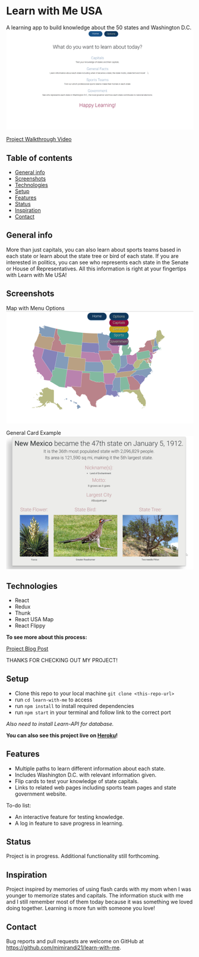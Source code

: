 # Learn with Me USA
A learning app to build knowledge about the 50 states and Washington D.C.
![screenshot](./public/LearnHome.png)

[Project Walkthrough Video](https://drive.google.com/file/d/1Kb65_IWpUE36hncSFFwz8KsaxYWN9eOT/view?usp=sharing)

## Table of contents
* [General info](#general-info)
* [Screenshots](#screenshots)
* [Technologies](#technologies)
* [Setup](#setup)
* [Features](#features)
* [Status](#status)
* [Inspiration](#inspiration)
* [Contact](#contact)

## General info
More than just capitals, you can also learn about sports teams based in each state or learn about the state tree or bird of each state.  If you are interested in politics, you can see who represents each state in the Senate or House of Representatives.  All this information is right at your fingertips with Learn with Me USA!

## Screenshots
Map with Menu Options
![Main screenshot](./public/LearnMain.png)

General Card Example
![Card screenshot](./public/LearnCard.png)

## Technologies
* React
* Redux
* Thunk
* React USA Map
* React Flippy

****To see more about this process:****

[Project Blog Post](https://dev.to/meemeek/going-flippy-for-react-igm)

THANKS FOR CHECKING OUT MY PROJECT!

## Setup
* Clone this repo to your local machine `git clone <this-repo-url>`
* run `cd learn-with-me` to access
* run `npm install` to install required dependencies
* run `npm start` in your terminal and follow link to the correct port

*Also need to install Learn-API for database.*

**You can also see this project live on [Heroku](https://learn-with-me-usa.herokuapp.com/)!**

## Features
* Multiple paths to learn different information about each state.
* Includes Washington D.C. with relevant information given.
* Flip cards to test your knowledge of state capitals.
* Links to related web pages including sports team pages and state government website.

To-do list:
* An interactive feature for testing knowledge.
* A log in feature to save progress in learning.

## Status
Project is in progress.  Additional functionality still forthcoming.

## Inspiration
Project inspired by memories of using flash cards with my mom when I was younger to memorize states and capitals.  The information stuck with me and I still remember most of them today because it was something we loved doing together.  Learning is more fun with someone you love!

## Contact
Bug reports and pull requests are welcome on GitHub at https://github.com/mimirandi21/learn-with-me.
